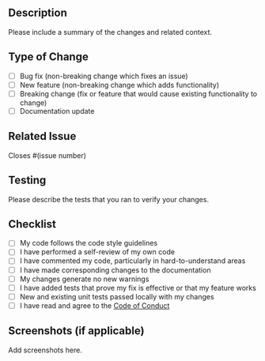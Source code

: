 ## Description
Please include a summary of the changes and related context.

## Type of Change
- [ ] Bug fix (non-breaking change which fixes an issue)
- [ ] New feature (non-breaking change which adds functionality)
- [ ] Breaking change (fix or feature that would cause existing functionality to change)
- [ ] Documentation update

## Related Issue
Closes #(issue number)

## Testing
Please describe the tests that you ran to verify your changes.

## Checklist
- [ ] My code follows the code style guidelines
- [ ] I have performed a self-review of my own code
- [ ] I have commented my code, particularly in hard-to-understand areas
- [ ] I have made corresponding changes to the documentation
- [ ] My changes generate no new warnings
- [ ] I have added tests that prove my fix is effective or that my feature works
- [ ] New and existing unit tests passed locally with my changes
- [ ] I have read and agree to the [Code of Conduct](../CODE_OF_CONDUCT.md)

## Screenshots (if applicable)
Add screenshots here.